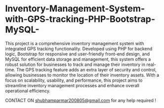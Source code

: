 # Inventory-Management-System-with-GPS-tracking-PHP-Bootstrap-MySQL-

This project is a comprehensive inventory management system with integrated GPS tracking functionality. Developed using PHP for backend logic, Bootstrap for responsive and user-friendly front-end design, and MySQL for efficient data storage and management, this system offers a robust solution for businesses to track and manage their inventory in real-time. The GPS tracking feature adds an extra layer of security and control, allowing businesses to monitor the location of their inventory assets. With a focus on scalability, usability, and performance, this project aims to streamline inventory management processes and enhance overall operational efficiency.

CONTACT ON shubhamparmar200805@gmail.com for any help required !
